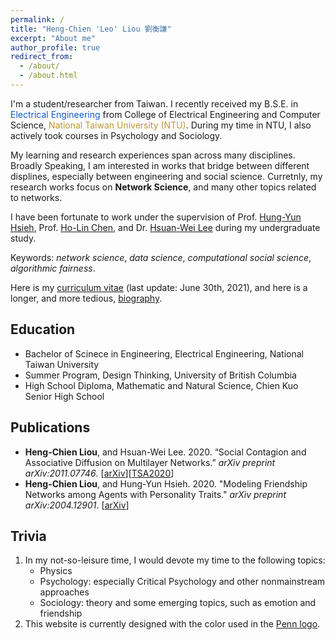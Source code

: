 ```yaml
---
permalink: /
title: "Heng-Chien 'Leo' Liou 劉衡謙"
excerpt: "About me"
author_profile: true
redirect_from: 
  - /about/
  - /about.html
---
```

I'm a student/researcher from Taiwan. I recently received my B.S.E. in <span style="color:#135ccf;">Electrical Engineering</span> from College of Electrical Engineering and Computer Science, <span style="color:#bc9631;">National Taiwan University (NTU)</span>. During my time in NTU, I also actively took courses in Psychology and Sociology.  

My learning and research experiences span across many disciplines. Broadly Speaking, I am interested in works that bridge between different displines, especially between engineering and social science. Curretnly, my research works focus on **Network Science**, and many other topics related to networks. 

I have been fortunate to work under the supervision of Prof. <a href="http://ccf.ee.ntu.edu.tw/~hyhsieh/" target="_blank">Hung-Yun Hsieh</a>, Prof. <a href="https://www.ee.ntu.edu.tw/profile1.php?id=100129" target="_blank">Ho-Lin Chen</a>, and Dr. <a href="https://sites.google.com/view/hsuanweilee/" target="_blank">Hsuan-Wei Lee</a> during my undergraduate study. 

Keywords: *network science*, *data science*, *computational social science*, *algorithmic fairness*. 

Here is my <a href="/files/CV20210630.pdf" target="_blank">curriculum vitae</a> (last update: June 30th, 2021), and here is a longer, and more tedious, [biography](/longbio/). 

## Education

<!---
| Degree                             | Major                          | Institute                      |
| ---------------------------------- | ------------------------------ | ------------------------------ |
| Bachelor of Scinece in Engineering | Electrical Engineering         | National Taiwan University     |
| Summer Program                     | Design Thinking                | University of British Columbia |
| High School Diploma                | Mathematic and Natural Science | Chien Kuo Senior High School   |

| ------- | ------- | ------------- |
| Bachelor of Scinece in Engineering | Electrical Engineering | National Taiwan University |
| Summer Program | Design Thinking | University of British Columbia |
| High School Diploma | Mathematic and Natural Science | Chien Kuo Senior High School |
-->

* Bachelor of Scinece in Engineering, Electrical Engineering, National Taiwan University
* Summer Program, Design Thinking, University of British Columbia
* High School Diploma, Mathematic and Natural Science, Chien Kuo Senior High School

## Publications 
* **Heng-Chien Liou**, and Hsuan-Wei Lee. 2020. “Social Contagion and Associative Diffusion on Multilayer Networks.” *arXiv preprint arXiv:2011.07746*. \[[arXiv](https://arxiv.org/abs/2011.07746)\]\[[TSA2020](/files/slides/TSA2020slide_1129.pdf)\]
* **Heng-Chien Liou**, and Hung-Yun Hsieh. 2020. "Modeling Friendship Networks among Agents with Personality Traits." *arXiv preprint arXiv:2004.12901*. \[[arXiv](https://arxiv.org/abs/2004.12901)\]

## Trivia

1. In my not-so-leisure time, I would devote my time to the following topics: 
   * Physics
   * Psychology: especially Critical Psychology and other nonmainstream approaches
   * Sociology: theory and some emerging topics, such as emotion and friendship
2. This website is currently designed with the color used in the [Penn logo](https://branding.web-resources.upenn.edu/elements-penn-logo).


